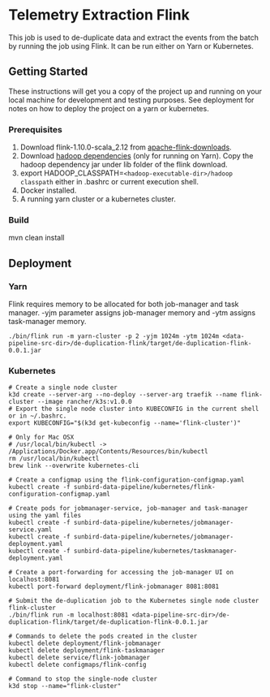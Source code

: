 # Telemetry Extraction Flink

This job is used to de-duplicate data and extract the events from the batch by running the job using Flink. It can be run either on Yarn or Kubernetes.

## Getting Started

These instructions will get you a copy of the project up and running on your local machine for development and testing purposes. See deployment for notes on how to deploy the project on a yarn or kubernetes.

### Prerequisites

1. Download flink-1.10.0-scala_2.12 from [apache-flink-downloads](https://www.apache.org/dyn/closer.lua/flink/flink-1.10.0/flink-1.10.0-bin-scala_2.12.tgz). 
2. Download [hadoop dependencies](https://repo.maven.apache.org/maven2/org/apache/flink/flink-shaded-hadoop-2-uber/2.8.3-10.0/flink-shaded-hadoop-2-uber-2.8.3-10.0.jar) (only for running on Yarn). Copy the hadoop dependency jar under lib folder of the flink download.
3. export HADOOP_CLASSPATH=`<hadoop-executable-dir>/hadoop classpath` either in .bashrc or current execution shell.
4. Docker installed.
5. A running yarn cluster or a kubernetes cluster.

### Build

mvn clean install

## Deployment

### Yarn

Flink requires memory to be allocated for both job-manager and task manager. -yjm parameter assigns job-manager memory and -ytm assigns task-manager memory.

```
./bin/flink run -m yarn-cluster -p 2 -yjm 1024m -ytm 1024m <data-pipeline-src-dir>/de-duplication-flink/target/de-duplication-flink-0.0.1.jar
```

### Kubernetes

```
# Create a single node cluster
k3d create --server-arg --no-deploy --server-arg traefik --name flink-cluster --image rancher/k3s:v1.0.0
# Export the single node cluster into KUBECONFIG in the current shell or in ~/.bashrc.
export KUBECONFIG="$(k3d get-kubeconfig --name='flink-cluster')"

# Only for Mac OSX
# /usr/local/bin/kubectl -> /Applications/Docker.app/Contents/Resources/bin/kubectl
rm /usr/local/bin/kubectl
brew link --overwrite kubernetes-cli

# Create a configmap using the flink-configuration-configmap.yaml
kubectl create -f sunbird-data-pipeline/kubernetes/flink-configuration-configmap.yaml

# Create pods for jobmanager-service, job-manager and task-manager using the yaml files
kubectl create -f sunbird-data-pipeline/kubernetes/jobmanager-service.yaml
kubectl create -f sunbird-data-pipeline/kubernetes/jobmanager-deployment.yaml
kubectl create -f sunbird-data-pipeline/kubernetes/taskmanager-deployment.yaml

# Create a port-forwarding for accessing the job-manager UI on localhost:8081
kubectl port-forward deployment/flink-jobmanager 8081:8081

# Submit the de-duplication job to the Kubernetes single node cluster flink-cluster
./bin/flink run -m localhost:8081 <data-pipeline-src-dir>/de-duplication-flink/target/de-duplication-flink-0.0.1.jar

# Commands to delete the pods created in the cluster
kubectl delete deployment/flink-jobmanager
kubectl delete deployment/flink-taskmanager
kubectl delete service/flink-jobmanager
kubectl delete configmaps/flink-config

# Command to stop the single-node cluster
k3d stop --name="flink-cluster"
```

